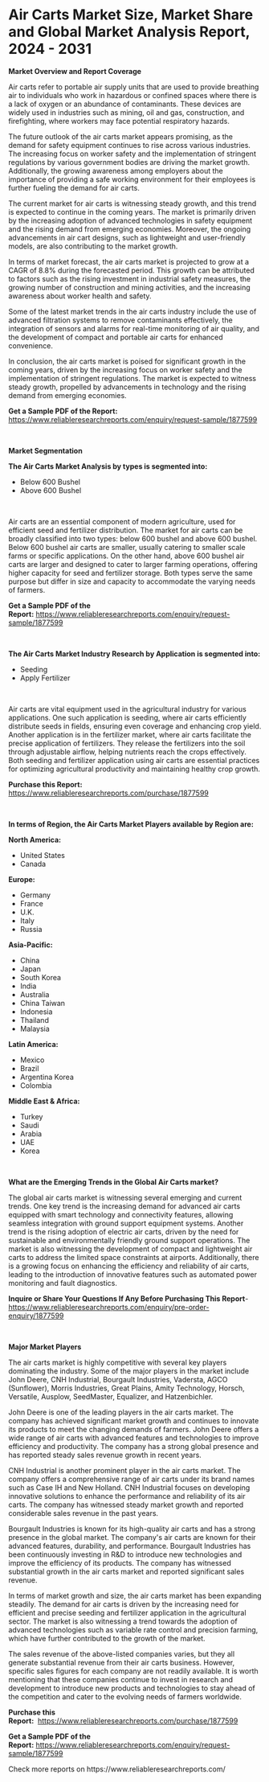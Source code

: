 <p><h1>Air Carts Market Size, Market Share and Global Market Analysis Report, 2024 - 2031</h1></p><p><strong>Market Overview and Report Coverage</strong></p>
<p><p>Air carts refer to portable air supply units that are used to provide breathing air to individuals who work in hazardous or confined spaces where there is a lack of oxygen or an abundance of contaminants. These devices are widely used in industries such as mining, oil and gas, construction, and firefighting, where workers may face potential respiratory hazards.</p><p>The future outlook of the air carts market appears promising, as the demand for safety equipment continues to rise across various industries. The increasing focus on worker safety and the implementation of stringent regulations by various government bodies are driving the market growth. Additionally, the growing awareness among employers about the importance of providing a safe working environment for their employees is further fueling the demand for air carts.</p><p>The current market for air carts is witnessing steady growth, and this trend is expected to continue in the coming years. The market is primarily driven by the increasing adoption of advanced technologies in safety equipment and the rising demand from emerging economies. Moreover, the ongoing advancements in air cart designs, such as lightweight and user-friendly models, are also contributing to the market growth.</p><p>In terms of market forecast, the air carts market is projected to grow at a CAGR of 8.8% during the forecasted period. This growth can be attributed to factors such as the rising investment in industrial safety measures, the growing number of construction and mining activities, and the increasing awareness about worker health and safety.</p><p>Some of the latest market trends in the air carts industry include the use of advanced filtration systems to remove contaminants effectively, the integration of sensors and alarms for real-time monitoring of air quality, and the development of compact and portable air carts for enhanced convenience.</p><p>In conclusion, the air carts market is poised for significant growth in the coming years, driven by the increasing focus on worker safety and the implementation of stringent regulations. The market is expected to witness steady growth, propelled by advancements in technology and the rising demand from emerging economies.</p></p>
<p><strong>Get a Sample PDF of the Report:</strong> <a href="https://www.reliableresearchreports.com/enquiry/request-sample/1877599">https://www.reliableresearchreports.com/enquiry/request-sample/1877599</a></p>
<p>&nbsp;</p>
<p><strong>Market Segmentation</strong></p>
<p><strong>The Air Carts Market Analysis by types is segmented into:</strong></p>
<p><ul><li>Below 600 Bushel</li><li>Above 600 Bushel</li></ul></p>
<p>&nbsp;</p>
<p><p>Air carts are an essential component of modern agriculture, used for efficient seed and fertilizer distribution. The market for air carts can be broadly classified into two types: below 600 bushel and above 600 bushel. Below 600 bushel air carts are smaller, usually catering to smaller scale farms or specific applications. On the other hand, above 600 bushel air carts are larger and designed to cater to larger farming operations, offering higher capacity for seed and fertilizer storage. Both types serve the same purpose but differ in size and capacity to accommodate the varying needs of farmers.</p></p>
<p><strong>Get a Sample PDF of the Report:</strong>&nbsp;<a href="https://www.reliableresearchreports.com/enquiry/request-sample/1877599">https://www.reliableresearchreports.com/enquiry/request-sample/1877599</a></p>
<p>&nbsp;</p>
<p><strong>The Air Carts Market Industry Research by Application is segmented into:</strong></p>
<p><ul><li>Seeding</li><li>Apply Fertilizer</li></ul></p>
<p>&nbsp;</p>
<p><p>Air carts are vital equipment used in the agricultural industry for various applications. One such application is seeding, where air carts efficiently distribute seeds in fields, ensuring even coverage and enhancing crop yield. Another application is in the fertilizer market, where air carts facilitate the precise application of fertilizers. They release the fertilizers into the soil through adjustable airflow, helping nutrients reach the crops effectively. Both seeding and fertilizer application using air carts are essential practices for optimizing agricultural productivity and maintaining healthy crop growth.</p></p>
<p><strong>Purchase this Report:</strong>&nbsp; <a href="https://www.reliableresearchreports.com/purchase/1877599">https://www.reliableresearchreports.com/purchase/1877599</a></p>
<p>&nbsp;</p>
<p><strong>In terms of Region, the Air Carts Market Players available by Region are:</strong></p>
<p>
    <p> <strong> North America: </strong>
        <ul>
            <li>United States</li>
            <li>Canada</li>
        </ul>
        </p> 
    <p> <strong> Europe: </strong>
        <ul>
            <li>Germany</li>
            <li>France</li>
            <li>U.K.</li>
            <li>Italy</li>
            <li>Russia</li>
        </ul>
        </p> 
    <p> <strong> Asia-Pacific: </strong>
        <ul>
            <li>China</li>
            <li>Japan</li>
            <li>South Korea</li>
            <li>India</li>
            <li>Australia</li>
            <li>China Taiwan</li>
            <li>Indonesia</li>
            <li>Thailand</li>
            <li>Malaysia</li>
        </ul>
        </p> 
    <p> <strong> Latin America: </strong>
        <ul>
            <li>Mexico</li>
            <li>Brazil</li>
            <li>Argentina Korea</li>
            <li>Colombia</li>
        </ul>
        </p> 
    <p> <strong> Middle East & Africa: </strong>
        <ul>
            <li>Turkey</li>
            <li>Saudi</li>
            <li>Arabia</li>
            <li>UAE</li>
            <li>Korea</li>
        </ul>
    </p>
    </p>
<p>&nbsp;</p>
<p><strong>What are the Emerging Trends in the Global Air Carts market?</strong></p>
<p><p>The global air carts market is witnessing several emerging and current trends. One key trend is the increasing demand for advanced air carts equipped with smart technology and connectivity features, allowing seamless integration with ground support equipment systems. Another trend is the rising adoption of electric air carts, driven by the need for sustainable and environmentally friendly ground support operations. The market is also witnessing the development of compact and lightweight air carts to address the limited space constraints at airports. Additionally, there is a growing focus on enhancing the efficiency and reliability of air carts, leading to the introduction of innovative features such as automated power monitoring and fault diagnostics.</p></p>
<p><strong>Inquire or Share Your Questions If Any Before Purchasing This Report</strong>- <a href="https://www.reliableresearchreports.com/enquiry/pre-order-enquiry/1877599">https://www.reliableresearchreports.com/enquiry/pre-order-enquiry/1877599</a></p>
<p>&nbsp;</p>
<p><strong>Major Market Players</strong></p>
<p><p>The air carts market is highly competitive with several key players dominating the industry. Some of the major players in the market include John Deere, CNH Industrial, Bourgault Industries, Vadersta, AGCO (Sunflower), Morris Industries, Great Plains, Amity Technology, Horsch, Versatile, Ausplow, SeedMaster, Equalizer, and Hatzenbichler.</p><p>John Deere is one of the leading players in the air carts market. The company has achieved significant market growth and continues to innovate its products to meet the changing demands of farmers. John Deere offers a wide range of air carts with advanced features and technologies to improve efficiency and productivity. The company has a strong global presence and has reported steady sales revenue growth in recent years.</p><p>CNH Industrial is another prominent player in the air carts market. The company offers a comprehensive range of air carts under its brand names such as Case IH and New Holland. CNH Industrial focuses on developing innovative solutions to enhance the performance and reliability of its air carts. The company has witnessed steady market growth and reported considerable sales revenue in the past years.</p><p>Bourgault Industries is known for its high-quality air carts and has a strong presence in the global market. The company's air carts are known for their advanced features, durability, and performance. Bourgault Industries has been continuously investing in R&D to introduce new technologies and improve the efficiency of its products. The company has witnessed substantial growth in the air carts market and reported significant sales revenue.</p><p>In terms of market growth and size, the air carts market has been expanding steadily. The demand for air carts is driven by the increasing need for efficient and precise seeding and fertilizer application in the agricultural sector. The market is also witnessing a trend towards the adoption of advanced technologies such as variable rate control and precision farming, which have further contributed to the growth of the market.</p><p>The sales revenue of the above-listed companies varies, but they all generate substantial revenue from their air carts business. However, specific sales figures for each company are not readily available. It is worth mentioning that these companies continue to invest in research and development to introduce new products and technologies to stay ahead of the competition and cater to the evolving needs of farmers worldwide.</p></p>
<p><strong>Purchase this Report:</strong>&nbsp;&nbsp;<a href="https://www.reliableresearchreports.com/purchase/1877599">https://www.reliableresearchreports.com/purchase/1877599</a></p>
<p></p>
<p><strong>Get a Sample PDF of the Report:</strong>&nbsp;<a href="https://www.reliableresearchreports.com/enquiry/request-sample/1877599">https://www.reliableresearchreports.com/enquiry/request-sample/1877599</a></p>
<p>Check more reports on https://www.reliableresearchreports.com/</p>